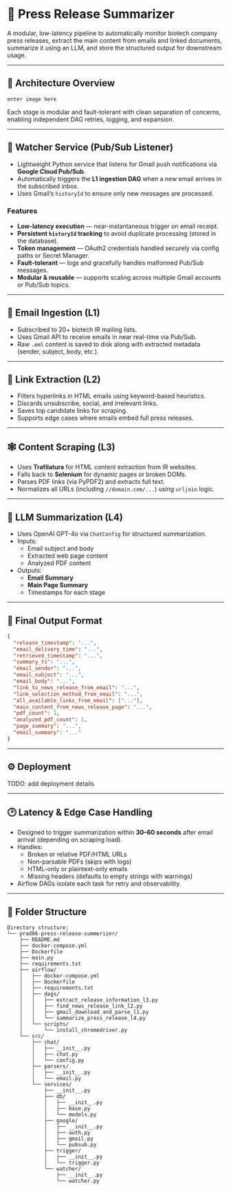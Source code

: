 # 📣 Press Release Summarizer

A modular, low-latency pipeline to automatically monitor biotech company press releases, extract the main content from emails and linked documents, summarize it using an LLM, and store the structured output for downstream usage.

---

## 🧩 Architecture Overview

```
enter image here
```

Each stage is modular and fault-tolerant with clean separation of concerns, enabling independent DAG retries, logging, and expansion.

---

## 👀 Watcher Service (Pub/Sub Listener)

* Lightweight Python service that listens for Gmail push notifications via **Google Cloud Pub/Sub**.
* Automatically triggers the **L1 ingestion DAG** when a new email arrives in the subscribed inbox.
* Uses Gmail’s `historyId` to ensure only new messages are processed.

### Features

* **Low-latency execution** — near-instantaneous trigger on email receipt.
* **Persistent `historyId` tracking** to avoid duplicate processing (stored in the database).
* **Token management** — OAuth2 credentials handled securely via config paths or Secret Manager.
* **Fault-tolerant** — logs and gracefully handles malformed Pub/Sub messages.
* **Modular & reusable** — supports scaling across multiple Gmail accounts or Pub/Sub topics.

---

## 📨 Email Ingestion (L1)

- Subscribed to 20+ biotech IR mailing lists.
- Uses Gmail API to receive emails in near real-time via Pub/Sub.
- Raw `.eml` content is saved to disk along with extracted metadata (sender, subject, body, etc.).

---

## 🔗 Link Extraction (L2)

- Filters hyperlinks in HTML emails using keyword-based heuristics.
- Discards unsubscribe, social, and irrelevant links.
- Saves top candidate links for scraping.
- Supports edge cases where emails embed full press releases.

---

## 🕸️ Content Scraping (L3)

- Uses **Trafilatura** for HTML content extraction from IR websites.
- Falls back to **Selenium** for dynamic pages or broken DOMs.
- Parses PDF links (via PyPDF2) and extracts full text.
- Normalizes all URLs (including `//domain.com/...`) using `urljoin` logic.

---

## 🧠 LLM Summarization (L4)

- Uses OpenAI GPT-4o via `ChatConfig` for structured summarization.
- Inputs: 
  - Email subject and body
  - Extracted web page content
  - Analyzed PDF content
- Outputs:
  - **Email Summary**
  - **Main Page Summary**
  - Timestamps for each stage

---

## 🧾 Final Output Format

```json
{
  "release_timestamp": "...",
  "email_delivery_time": "...",
  "retrieved_timestamp": "...",
  "summary_ts": "...",
  "email_sender": "...",
  "email_subject": "...",
  "email_body": "...",
  "link_to_news_release_from_email": "...",
  "link_selection_method_from_email": "...",
  "all_available_links_from_email": ["..."],
  "main_content_from_news_release_page": "...",
  "pdf_count": 1,
  "analyzed_pdf_count": 1,
  "page_summary": "...",
  "email_summary": "..."
}
```

---

## ⚙️ Deployment

TODO: add deployment details

---

## 🕑 Latency & Edge Case Handling

- Designed to trigger summarization within **30–60 seconds** after email arrival (depending on scraping load).
- Handles:
  - Broken or relative PDF/HTML URLs
  - Non-parsable PDFs (skips with logs)
  - HTML-only or plaintext-only emails
  - Missing headers (defaults to empty strings with warnings)
- Airflow DAGs isolate each task for retry and observability.

---

## 📂 Folder Structure

```
Directory structure:
└── prad06-press-release-summerizer/
    ├── README.md
    ├── docker-compose.yml
    ├── Dockerfile
    ├── main.py
    ├── requirements.txt
    ├── airflow/
    │   ├── docker-compose.yml
    │   ├── Dockerfile
    │   ├── requirements.txt
    │   ├── dags/
    │   │   ├── extract_release_information_l3.py
    │   │   ├── find_news_release_link_l2.py
    │   │   ├── gmail_download_and_parse_l1.py
    │   │   └── summarize_press_release_l4.py
    │   └── scripts/
    │       └── install_chromedriver.py
    └── src/
        ├── chat/
        │   ├── __init__.py
        │   ├── chat.py
        │   └── config.py
        ├── parsers/
        │   ├── __init__.py
        │   └── email.py
        └── services/
            ├── __init__.py
            ├── db/
            │   ├── __init__.py
            │   ├── base.py
            │   └── models.py
            ├── google/
            │   ├── __init__.py
            │   ├── auth.py
            │   ├── gmail.py
            │   └── pubsub.py
            ├── trigger/
            │   ├── __init__.py
            │   └── trigger.py
            └── watcher/
                ├── __init__.py
                └── watcher.py

```
